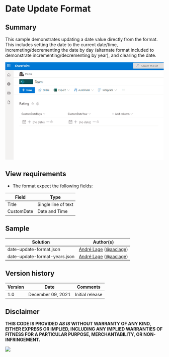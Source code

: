 # Date Update Format

## Summary
This sample demonstrates updating a date value directly from the format. This includes setting the date to the current date/time, incremeting/decrementing the date by day (alternate format included to demonstrate incrementing/decrementing by year), and clearing the date.

![screenshot of the sample](./assets/screenshot.gif)

## View requirements
- The format expect the following fields:

Field |Type
--------|---------
Title | Single line of text 
CustomDate | Date and Time


## Sample

Solution|Author(s)
--------|---------
date-update-format.json | [André Lage](https://github.com/aaclage) ([@aaclage](https://twitter.com/aaclage))
date-update-format-years.json | [André Lage](https://github.com/aaclage) ([@aaclage](https://twitter.com/aaclage))

## Version history

Version|Date|Comments
-------|----|--------
1.0|December 09, 2021|Initial release


## Disclaimer
**THIS CODE IS PROVIDED *AS IS* WITHOUT WARRANTY OF ANY KIND, EITHER EXPRESS OR IMPLIED, INCLUDING ANY IMPLIED WARRANTIES OF FITNESS FOR A PARTICULAR PURPOSE, MERCHANTABILITY, OR NON-INFRINGEMENT.**

<img src="https://pnptelemetry.azurewebsites.net/list-formatting/column-samples/date-update-format" />
